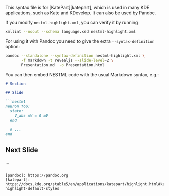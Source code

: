 This syntax file is for [KatePart][katepart], which is used in many KDE applications, such as Kate and KDevelop. It can also be used by Pandoc.

If you modify `nestml-highlight.xml`, you can verify it by running

```bash
xmllint --noout --schema language.xsd nestml-highlight.xml
```

For using it with Pandoc you need to give the extra `--syntax-definition` option:

```bash
pandoc --standalone --syntax-definition nestml-highlight.xml \
       -f markdown -t revealjs --slide-level=2 \
       Presentation.md  -o Presentation.html
```

You can then embed NESTML code with the usual Markdown syntax, e.g.:

```markdown
# Section

## Slide

```nestml
neuron foo:
  state:
    V_abs mV = 0 mV
  end
  
  # ...
end
```

## Next Slide

...
```

[pandoc]: https://pandoc.org
[katepart]: https://docs.kde.org/stable5/en/applications/katepart/highlight.html#kate-highlight-default-styles
